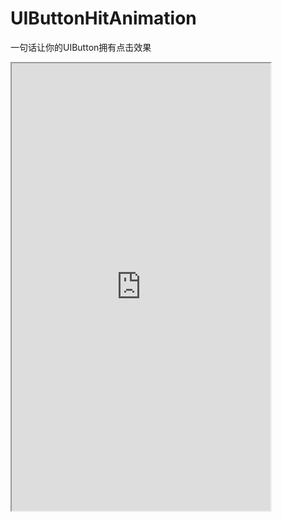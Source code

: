 # UIButtonHitAnimation

一句话让你的UIButton拥有点击效果

<iframe height=716 width=414 src="https://github.com/OPTJoker/UIButtonHitAnimation/BtnHitAnim.gif">

这是一个UIButton+ScaleAnimation category

引用头文件之后，直接一句代码：yourBtn.showScaleAnimation = YES;  即可让你的btn拥有点击效果。

唯一需要注意的是：调用btn.showScaleAnimation=YES 要放在btn addTarget: 方法之前。
